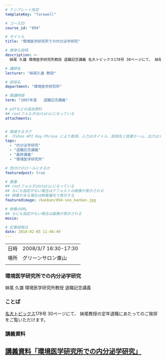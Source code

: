 ```yaml
---
# テンプレート指定
templateKey: "farewell"

# コースID
course_id: "094"

# タイトル
title: "環境医学研究所での内分泌学研究"

# 簡単な説明
description: >-
  妹尾 久雄 環境医学研究所教授 退職記念講義 名大トピックス178号 30ページにて、 妹尾教授の定年退職にあたってのご挨拶をご覧いただけます。   * ....

# 講師名
lecturer: "妹尾久雄 教授"

# 部局名
department: "環境医学研究所"

# 開講時限
term: "2007年度	退職記念講義"

# pdfなどの追加資料
## rootフォルダはstaticになっている
attachments:


# 関連するタグ
# （Yahoo API Key-Phrase により取得。入力はタイトル、部局名と授業ホーム、出力はキーフレーズ（tags））
tags:
  - "内分泌学研究"
  - "退職記念講義"
  - "最終講義"
  - "環境医学研究所"

# 色付けのロールにするか
featuredpost: true

# 画像
## rootフォルダはstaticになっている
## なにも指定がない場合はデフォルトの画像が表示される
## 映像がある場合は映像優先で表示する
featuredimage: /kanban/094-seo_kanban.jpg

# 映像のURL
## なにも指定がない場合は画像が表示される
movie: 

# 記事投稿日
date: 2014-02-05 11:46:49
---
```


|   |   |
|---|---|
| 日時 | 2008/3/7  16:30-17:30 |
| 場所 | グリーンサロン東山 |
|   |   |


### 環境医学研究所での内分泌学研究

妹尾 久雄 環境医学研究所教授 退職記念講義

### ことば

[名大トピックス](http://www.nagoya-u.ac.jp/about-nu/public-relations/publication/topics-archive.html)178号 30ページにて、 妹尾教授の定年退職にあたってのご挨拶をご覧いただけます。
                                                                                                                                                                                                                                                                                                                                                                                                                                                                                                                                                                                                                                                                                                                                                                                                                                                                                                                                                                                                                                                                                                                                                                                                                                                                                                                                                                                                                                                                                                                                                                                            
### 講義資料

[講義資料「環境医学研究所での内分泌学研究」](https://ocw.nagoya-u.jp/files/94/seo_lect.pdf) 
-----